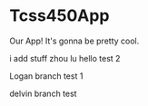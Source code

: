 # Tcss450App
Our App! It's gonna be pretty cool.

i add stuff zhou lu
hello test 2

Logan branch test 1

delvin branch test 
